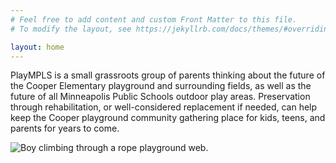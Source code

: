 ```yaml
---
# Feel free to add content and custom Front Matter to this file.
# To modify the layout, see https://jekyllrb.com/docs/themes/#overriding-theme-defaults

layout: home
---
```


<!-- markdownlint-disable first-line-h1 -->

<!-- PlayMPLS is a community driven effort to address the removal of school playgrounds across Minneapolis by supporting alternatives to removal, researching replacement options, and offering a single forum for news and developments. -->

PlayMPLS is a small grassroots group of parents thinking about the future of the Cooper Elementary playground and surrounding fields, as well as the future of all Minneapolis Public Schools outdoor play areas.  Preservation through rehabilitation, or well-considered replacement if needed, can help keep the Cooper playground community gathering place for kids, teens, and parents for years to come.

![Boy climbing through a rope playground web.](./assets/images/aedrian-EZcffLueI28-unsplash.jpg)